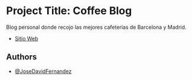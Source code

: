 # Project Title: Coffee Blog
Blog personal donde recojo las mejores cafeterías de Barcelona y Madrid.

 - [Sitio Web](https://josedavidfernandez.github.io/Coffee-Blog/)

## Authors
- [@JoseDavidFernandez](https://github.com/JoseDavidFernandez)
